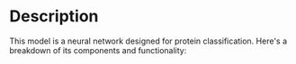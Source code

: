 # Description
This model is a neural network designed for protein classification. Here's a breakdown of its components and functionality:
